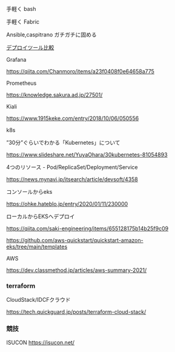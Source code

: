 

手軽く
bash

手軽く
Fabric

Ansible,caspitrano
ガチガチに固める

[デプロイツール比較](https://qiita.com/rau/items/535aaeaea04eafbe430a)



Grafana

https://qiita.com/Chanmoro/items/a23f0408f0e64658a775

Prometheus

https://knowledge.sakura.ad.jp/27501/

Kiali

https://www.1915keke.com/entry/2018/10/06/050556


k8s


”30分”ぐらいでわかる「Kubernetes」について

https://www.slideshare.net/YuyaOhara/30kubernetes-81054893


4つのリソース - Pod/ReplicaSet/Deployment/Service

https://news.mynavi.jp/itsearch/article/devsoft/4358


コンソールからeks

https://ohke.hateblo.jp/entry/2020/01/11/230000

ローカルからEKSへデプロイ

https://qiita.com/saki-engineering/items/655128175b14b25f9c09


https://github.com/aws-quickstart/quickstart-amazon-eks/tree/main/templates


AWS

https://dev.classmethod.jp/articles/aws-summary-2021/


### terraform

CloudStack/IDCFクラウド

https://tech.quickguard.jp/posts/terraform-cloud-stack/

### 競技

ISUCON
https://isucon.net/
